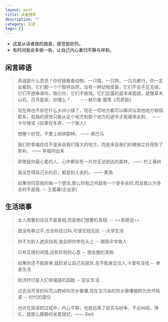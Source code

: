 ```yaml
---
layout: post
title: 读者摘录
description: ""
category: 记录
tags: []
---
```


* 这是从读者做的摘录，感觉挺好的。
* 有时间我会多做一些，让自己内心重归平静与祥和。


## 闲言碎语

> 真诚是什么意思？你仔细看看动物，一只猫，一只狗，一只鸟都行，你一定会看到，它们都一个个那样自然，没有一种动物发窘，它们不会手足无措，它们不想奉承你，吸引你，它们不做戏。它们显露的是本来面貌，就像草木山石，日月星辰，你懂么？　　－－赫尔曼·塞黑《荒原狼》


> 现在再也不存在什么乡间小镇了，现在一切地方都可以瞬间与其他地方取得联系，孤独的感觉只能从这个地方到那个地方的途中才能被体会到．　－－卡尔维诺《如果在冬夜，一个旅人》


> 想睡个好觉，不要上闹钟那种。 —— 奥巴马


> 我们的幸福往往不是来自我们强大的地方，而是来自我们的微弱之处得到了弥补。 —— 幸福何出来


> 即使是你最心爱的人，心中都会有一片你无法到达的森林。 —— 村上春树


> 我没觉得自己长的丑，都是别人说的。 —— 黄渤


> 如果你同意我的每一个想法,那么你我之间就有一个是多余的,而且我认为多余的不是我.  -- 王嘉廉(企业家)



## 生活琐事

> 女人想要的往往不是真相,而是她们想要的真相. -- <<奇葩说>>


> 既没有牵过手,也没有挂过科,可谓无钱无挂. --大学生活
 

> 你不为别人遮风挡雨,谁会把你举在头上 -- 跟雨伞学做人


> 只有互撩的闲情,没有珍视的心意 -- 朋友圈的真相


> 如果你还不能脱单,就赶紧让自己先脱贫,总不能身边没人,卡里有没钱 -- 单身生活


> 经济终归是人们幸福感的函数 -- 现实生活


> 过去没开发的叫荒山野岭叫穷乡僻壤,现在没污染的穷乡僻壤被称为世外桃源 -- 时代的错位


> 也许在阅读的过程中，内心平静，也就远离了现实与纷争，不必纠结、挣扎，就那么静静的坐着就好。—— Beili
